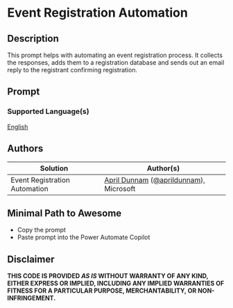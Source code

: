 # Event Registration Automation

## Description

This prompt helps with automating an event registration process. It collects the responses, adds them to a registration database and sends out an email reply to the registrant confirming registration.

## Prompt

### Supported Language(s)

[English](./en-us/prompt.md)

## Authors

Solution|Author(s)
--------|---------
Event Registration Automation| [April Dunnam](https://www.github.com/aprildunnam) ([@aprildunnam](https://twitter.com/aprildunnam)), Microsoft

## Minimal Path to Awesome

* Copy the prompt
* Paste prompt into the Power Automate Copilot

## Disclaimer

**THIS CODE IS PROVIDED *AS IS* WITHOUT WARRANTY OF ANY KIND, EITHER EXPRESS OR IMPLIED, INCLUDING ANY IMPLIED WARRANTIES OF FITNESS FOR A PARTICULAR PURPOSE, MERCHANTABILITY, OR NON-INFRINGEMENT.**
